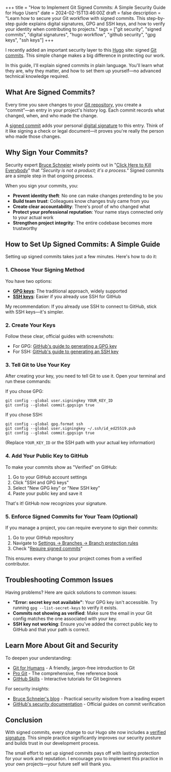 +++
title = "How to Implement Git Signed Commits: A Simple Security Guide for Hugo Users"
date = 2024-02-15T13:46:00Z
draft = false
description = "Learn how to secure your Git workflow with signed commits. This step-by-step guide explains digital signatures, GPG and SSH keys, and how to verify your identity when contributing to projects."
tags = ["git security", "signed commits", "digital signatures", "hugo workflow", "github security", "gpg keys", "ssh keys"]
+++

I recently added an important security layer to this [Hugo](https://gohugo.io/) site: signed [Git commits](https://git-scm.com/book/en/v2/Git-Basics-Recording-Changes-to-the-Repository#_committing_changes). This simple change makes a big difference in protecting our work.

In this guide, I'll explain signed commits in plain language. You'll learn what they are, why they matter, and how to set them up yourself—no advanced technical knowledge required.

## What Are Signed Commits?

Every time you save changes to your [Git repository](https://docs.github.com/en/get-started/quickstart/github-glossary#repository), you create a "commit"—an entry in your project's history log. Each commit records what changed, when, and who made the change.

A [signed commit](https://docs.github.com/en/authentication/managing-commit-signature-verification/about-commit-signature-verification) adds your personal [digital signature](https://en.wikipedia.org/wiki/Digital_signature) to this entry. Think of it like signing a check or legal document—it proves you're really the person who made those changes.

## Why Sign Your Commits?

Security expert [Bruce Schneier](https://www.schneier.com/) wisely points out in "[Click Here to Kill Everybody](https://www.schneier.com/books/click-here/)" that *"Security is not a product; it's a process."* Signed commits are a simple step in that ongoing process.

When you sign your commits, you:

- **Prevent identity theft**: No one can make changes pretending to be you
- **Build team trust**: Colleagues know changes truly came from you
- **Create clear accountability**: There's proof of who changed what
- **Protect your professional reputation**: Your name stays connected only to your actual work
- **Strengthen project integrity**: The entire codebase becomes more trustworthy

## How to Set Up Signed Commits: A Simple Guide

Setting up signed commits takes just a few minutes. Here's how to do it:

### 1. Choose Your Signing Method

You have two options:
- **[GPG keys](https://gnupg.org/)**: The traditional approach, widely supported
- **[SSH keys](https://en.wikipedia.org/wiki/Secure_Shell)**: Easier if you already use SSH for GitHub

My recommendation: If you already use SSH to connect to GitHub, stick with SSH keys—it's simpler.

### 2. Create Your Keys

Follow these clear, official guides with screenshots:
- For GPG: [GitHub's guide to generating a GPG key](https://docs.github.com/en/authentication/managing-commit-signature-verification/generating-a-new-gpg-key)
- For SSH: [GitHub's guide to generating an SSH key](https://docs.github.com/en/authentication/connecting-to-github-with-ssh/generating-a-new-ssh-key-and-adding-it-to-the-ssh-agent)

### 3. Tell Git to Use Your Key

After creating your key, you need to tell Git to use it. Open your terminal and run these commands:

If you chose GPG:
```
git config --global user.signingkey YOUR_KEY_ID
git config --global commit.gpgsign true
```

If you chose SSH:
```
git config --global gpg.format ssh
git config --global user.signingkey ~/.ssh/id_ed25519.pub
git config --global commit.gpgsign true
```

(Replace `YOUR_KEY_ID` or the SSH path with your actual key information)

### 4. Add Your Public Key to GitHub

To make your commits show as "Verified" on GitHub:
1. Go to your GitHub account settings
2. Click "SSH and GPG keys"
3. Select "New GPG key" or "New SSH key"
4. Paste your public key and save it

That's it! GitHub now recognizes your signature.

### 5. Enforce Signed Commits for Your Team (Optional)

If you manage a project, you can require everyone to sign their commits:
1. Go to your GitHub repository
2. Navigate to [Settings → Branches → Branch protection rules](https://docs.github.com/en/repositories/configuring-branches-and-merges-in-your-repository/managing-protected-branches/about-protected-branches)
3. Check "[Require signed commits](https://docs.github.com/en/repositories/configuring-branches-and-merges-in-your-repository/managing-protected-branches/about-protected-branches#require-signed-commits)"

This ensures every change to your project comes from a verified contributor.

## Troubleshooting Common Issues

Having problems? Here are quick solutions to common issues:

- **"Error: secret key not available"**: Your GPG key isn't accessible. Try running `gpg --list-secret-keys` to verify it exists.
- **Commits not showing as verified**: Make sure the email in your Git config matches the one associated with your key.
- **SSH key not working**: Ensure you've added the correct public key to GitHub and that your path is correct.

## Learn More About Git and Security

To deepen your understanding:

- [Git for Humans](https://abookapart.com/products/git-for-humans) - A friendly, jargon-free introduction to Git
- [Pro Git](https://git-scm.com/book/en/v2) - The comprehensive, free reference book
- [GitHub Skills](https://skills.github.com/) - Interactive tutorials for Git beginners

For security insights:
- [Bruce Schneier's blog](https://www.schneier.com/) - Practical security wisdom from a leading expert
- [GitHub's security documentation](https://docs.github.com/en/authentication/managing-commit-signature-verification) - Official guides on commit verification

## Conclusion

With signed commits, every change to our Hugo site now includes a [verified signature](https://docs.github.com/en/authentication/managing-commit-signature-verification/displaying-verification-statuses-for-all-of-your-commits). This simple practice significantly improves our security posture and builds trust in our development process.

The small effort to set up signed commits pays off with lasting protection for your work and reputation. I encourage you to implement this practice in your own projects—your future self will thank you.
